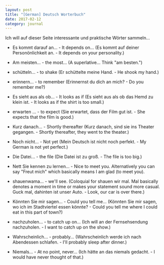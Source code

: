 ```yaml
---
layout: post
title: "[German] Deutsch Worterbuch"
date: 2017-02-12
category: journal
---
```


<link rel="stylesheet" type="text/css"  href="/keiths-site/css/main.css">

Ich will auf dieser Seite interessante und praktische Wörter sammeln...


* Es kommt darauf an... - It depends on...
  (Es kommt auf deiner Personönlichkeit an. - It depends on your personality.)

* Am meisten... - the most... (A superlative... Think "am besten.")

* schütteln... - to shake (Er schüttelte meine Hand. - He shook my hand.)

* erinnern... - to remember (Erinnernst du dich an mich? - Do you remember me?)

* Es sieht aus als ob... - It looks as if (Es sieht aus als ob das Hemd zu klein ist. - It looks as if the shirt is too small.)

* erwarten ... - to expect (Sie erwartet, dass der Film gut ist. - She expects that the film is good.)

* Kurz danach... - Shortly thereafter (Kurz danach, sind sie ins Theater gegangen. - Shortly thereafter, they went to the theater.)

* Noch nicht... - Not yet (Mein Deutsch ist nicht noch perfekt. - My German is not yet perfect.)

* Die Datei... - the file (Die Datei ist zu groß. - The file is too big.)

* Nett Sie kennen zu lernen... - Nice to meet you. Alternatively you can say "Freut mich" which basically means I am glad (to meet you).

* shauenwama... - we'll see. (Coloquial for shauen wir mal. Mal basically denotes a moment in time or makes your statement sound more casual. Guck mal, dahinten ist unser Auto. - Look, our car is over there.)

* Könnten Sie mir sagen... - Could you tell me... (Könnten Sie mir sagen, wo ich im Stadtviertel essen könnte? - Could you tell me where I could eat in this part of town?)

* nachzuholen... - to catch up on... (Ich will an der Fernsehsendung nachzuholen. - I want to catch up on the show.)

* Wahrscheinlich... - probably... (Wahrscheinlich werde ich nach Abendessen schlafen. - I'll probably sleep after dinner.)

* Niemals... - At no point, never... (Ich hätte an das niemals gedacht. - I would have never thought of that.)